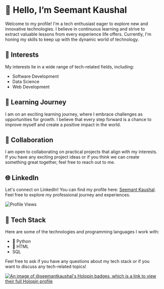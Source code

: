 # 👋 Hello, I’m Seemant Kaushal

Welcome to my profile! I'm a tech enthusiast eager to explore new and innovative technologies. I believe in continuous learning and strive to extract valuable lessons from every experience life offers. Currently, I'm honing my skills to keep up with the dynamic world of technology.

## 🚀 Interests
My interests lie in a wide range of tech-related fields, including:

- Software Development
- Data Science
- Web Development

## 🌱 Learning Journey
I am on an exciting learning journey, where I embrace challenges as opportunities for growth. I believe that every step forward is a chance to improve myself and create a positive impact in the world.

## 💼 Collaboration
I am open to collaborating on practical projects that align with my interests. If you have any exciting project ideas or if you think we can create something great together, feel free to reach out to me.

## 🌐 LinkedIn
Let's connect on LinkedIn! You can find my profile here: [Seemant Kaushal](https://www.linkedin.com/in/sk200/). Feel free to explore my professional journey and experiences.

![Profile Views](https://komarev.com/ghpvc/?username=seemantkaushal&color=brightgreen)

## 🔧 Tech Stack
Here are some of the technologies and programming languages I work with:

- 🐍 Python
- 🎨 HTML
-   SQL 
<!-- add your own -->
Feel free to ask if you have any questions about my tech stack or if you want to discuss any tech-related topics!

[![An image of @seemantkaushal's Holopin badges, which is a link to view their full Holopin profile](https://holopin.me/seemantkaushal)](https://holopin.io/@seemantkaushal)
